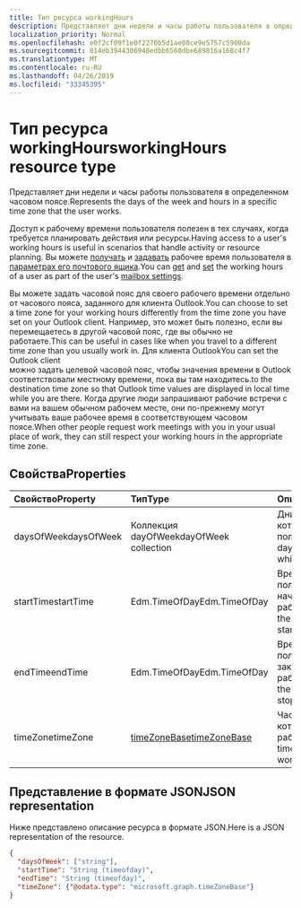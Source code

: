 ```yaml
---
title: Тип ресурса workingHours
description: Представляет дни недели и часы работы пользователя в определенном часовом поясе.
localization_priority: Normal
ms.openlocfilehash: e0f2cf09f1e0f2270b5d1ae08ce9e5757c5900da
ms.sourcegitcommit: 014eb3944306948edbb6560dbe689816a168c4f7
ms.translationtype: MT
ms.contentlocale: ru-RU
ms.lasthandoff: 04/26/2019
ms.locfileid: "33345395"
---
```

# <a name="workinghours-resource-type"></a><span data-ttu-id="4ab08-103">Тип ресурса workingHours</span><span class="sxs-lookup"><span data-stu-id="4ab08-103">workingHours resource type</span></span>

<span data-ttu-id="4ab08-104">Представляет дни недели и часы работы пользователя в определенном часовом поясе.</span><span class="sxs-lookup"><span data-stu-id="4ab08-104">Represents the days of the week and hours in a specific time zone that the user works.</span></span>

<span data-ttu-id="4ab08-105">Доступ к рабочему времени пользователя полезен в тех случаях, когда требуется планировать действия или ресурсы.</span><span class="sxs-lookup"><span data-stu-id="4ab08-105">Having access to a user's working hours is useful in scenarios that handle activity or resource planning.</span></span> <span data-ttu-id="4ab08-106">Вы можете [получать](../api/user-get-mailboxsettings.md#request-3) и [задавать](../api/user-update-mailboxsettings.md#request-2) рабочее время пользователя в [параметрах его почтового ящика](mailboxsettings.md).</span><span class="sxs-lookup"><span data-stu-id="4ab08-106">You can [get](../api/user-get-mailboxsettings.md#request-3) and [set](../api/user-update-mailboxsettings.md#request-2) the working hours of a user as part of the user's [mailbox settings](mailboxsettings.md).</span></span> 

<span data-ttu-id="4ab08-107">Вы можете задать часовой пояс для своего рабочего времени отдельно от часового пояса, заданного для клиента Outlook.</span><span class="sxs-lookup"><span data-stu-id="4ab08-107">You can choose to set a time zone for your working hours differently from the time zone you have set on your Outlook client.</span></span> <span data-ttu-id="4ab08-108">Например, это может быть полезно, если вы перемещаетесь в другой часовой пояс, где вы обычно не работаете.</span><span class="sxs-lookup"><span data-stu-id="4ab08-108">This can be useful in cases like when you travel to a different time zone than you usually work in.</span></span> <span data-ttu-id="4ab08-109">Для клиента Outlook</span><span class="sxs-lookup"><span data-stu-id="4ab08-109">You can set the Outlook client</span></span>  
<span data-ttu-id="4ab08-110">можно задать целевой часовой пояс, чтобы значения времени в Outlook соответствовали местному времени, пока вы там находитесь.</span><span class="sxs-lookup"><span data-stu-id="4ab08-110">to the destination time zone so that Outlook time values are displayed in local time while you are there.</span></span>
<span data-ttu-id="4ab08-111">Когда другие люди запрашивают рабочие встречи с вами на вашем обычном рабочем месте, они по-прежнему могут учитывать ваше рабочее время в соответствующем часовом поясе.</span><span class="sxs-lookup"><span data-stu-id="4ab08-111">When other people request work meetings with you in your usual place of work, they can still respect your working hours in the appropriate time zone.</span></span>


## <a name="properties"></a><span data-ttu-id="4ab08-112">Свойства</span><span class="sxs-lookup"><span data-stu-id="4ab08-112">Properties</span></span>
| <span data-ttu-id="4ab08-113">Свойство</span><span class="sxs-lookup"><span data-stu-id="4ab08-113">Property</span></span>     | <span data-ttu-id="4ab08-114">Тип</span><span class="sxs-lookup"><span data-stu-id="4ab08-114">Type</span></span>   |<span data-ttu-id="4ab08-115">Описание</span><span class="sxs-lookup"><span data-stu-id="4ab08-115">Description</span></span>|
|:---------------|:--------|:----------|
| <span data-ttu-id="4ab08-116">daysOfWeek</span><span class="sxs-lookup"><span data-stu-id="4ab08-116">daysOfWeek</span></span> | <span data-ttu-id="4ab08-117">Коллекция dayOfWeek</span><span class="sxs-lookup"><span data-stu-id="4ab08-117">dayOfWeek collection</span></span> | <span data-ttu-id="4ab08-118">Дни недели, в которые работает пользователь.</span><span class="sxs-lookup"><span data-stu-id="4ab08-118">The days of the week on which the user works.</span></span> |
| <span data-ttu-id="4ab08-119">startTime</span><span class="sxs-lookup"><span data-stu-id="4ab08-119">startTime</span></span> | <span data-ttu-id="4ab08-120">Edm.TimeOfDay</span><span class="sxs-lookup"><span data-stu-id="4ab08-120">Edm.TimeOfDay</span></span> | <span data-ttu-id="4ab08-121">Время дня, в которое пользователь начинает работать.</span><span class="sxs-lookup"><span data-stu-id="4ab08-121">The time of the day that the user starts working.</span></span> |
| <span data-ttu-id="4ab08-122">endTime</span><span class="sxs-lookup"><span data-stu-id="4ab08-122">endTime</span></span> | <span data-ttu-id="4ab08-123">Edm.TimeOfDay</span><span class="sxs-lookup"><span data-stu-id="4ab08-123">Edm.TimeOfDay</span></span> | <span data-ttu-id="4ab08-124">Время дня, в которое пользователь заканчивает работать.</span><span class="sxs-lookup"><span data-stu-id="4ab08-124">The time of the day that the user stops working.</span></span> |
| <span data-ttu-id="4ab08-125">timeZone</span><span class="sxs-lookup"><span data-stu-id="4ab08-125">timeZone</span></span> | [<span data-ttu-id="4ab08-126">timeZoneBase</span><span class="sxs-lookup"><span data-stu-id="4ab08-126">timeZoneBase</span></span>](timezonebase.md) | <span data-ttu-id="4ab08-127">Часовой пояс, к которому относится рабочее время.</span><span class="sxs-lookup"><span data-stu-id="4ab08-127">The time zone to which the working hours apply.</span></span> |

## <a name="json-representation"></a><span data-ttu-id="4ab08-128">Представление в формате JSON</span><span class="sxs-lookup"><span data-stu-id="4ab08-128">JSON representation</span></span>

<span data-ttu-id="4ab08-129">Ниже представлено описание ресурса в формате JSON.</span><span class="sxs-lookup"><span data-stu-id="4ab08-129">Here is a JSON representation of the resource.</span></span>

<!-- {
  "blockType": "resource",
  "optionalProperties": [

  ],
  "@odata.type": "microsoft.graph.workingHours"
}-->

```json
{
  "daysOfWeek": ["string"],
  "startTime": "String (timeofday)",
  "endTime": "String (timeofday)",
  "timeZone": {"@odata.type": "microsoft.graph.timeZoneBase"}
}

```

<!-- uuid: 8fcb5dbc-d5aa-4681-8e31-b001d5168d79
2015-10-25 14:57:30 UTC -->
<!-- {
  "type": "#page.annotation",
  "description": "workingHours resource",
  "keywords": "",
  "section": "documentation",
  "suppressions": [
    "Warning: /api-reference/v1.0/resources/workinghours.md/microsoft.graph.workingHours/daysOfWeek:
      Inconsistent types between parameter (String) and table (Object)"
  ],
  "tocPath": ""
}-->
